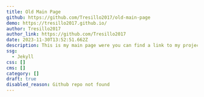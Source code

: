 ```yaml
---
title: Old Main Page
github: https://github.com/Tresillo2017/old-main-page
demo: https://tresillo2017.github.io/
author: Tresillo2017
author_link: https://github.com/Tresillo2017
date: 2023-11-30T13:52:51.662Z
description: This is my main page were you can find a link to my projects
ssg:
  - Jekyll
css: []
cms: []
category: []
draft: true
disabled_reason: Github repo not found
---
```

